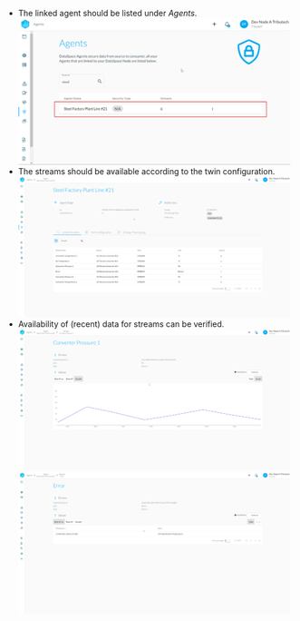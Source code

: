 * The linked agent should be listed under *Agents*.
![DataSpace-Admin - Agent - Verify 1](./img/agent-verify-1.png)
* The streams should be available according to the twin configuration.
![DataSpace-Admin - Agent - Verify 2](./img/agent-verify-2.png)
* Availability of (recent) data for streams can be verified.
    ![DataSpace-Admin - Agent - Verify 3](./img/agent-verify-3.png)
    ![DataSpace-Admin - Agent - Verify 4](./img/agent-verify-4.png)